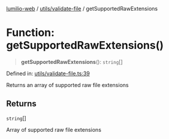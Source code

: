 [lumilio-web](../../../modules.md) / [utils/validate-file](../index.md) / getSupportedRawExtensions

# Function: getSupportedRawExtensions()

> **getSupportedRawExtensions**(): `string`[]

Defined in: [utils/validate-file.ts:39](https://github.com/EdwinZhanCN/Lumilio-Photos/blob/b3425e71774123fa6b07d528432324028816c356/web/src/utils/validate-file.ts#L39)

Returns an array of supported raw file extensions

## Returns

`string`[]

Array of supported raw file extensions
